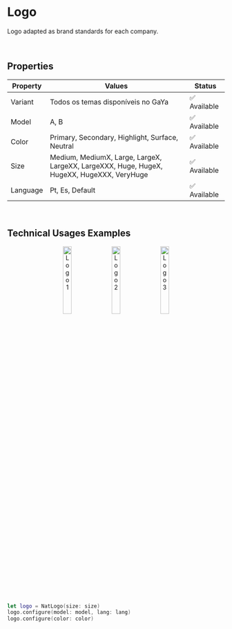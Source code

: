 # Logo
Logo adapted as brand standards for each company.

<br>

## Properties

| Property           | Values                         | Status            |
| --------------     | -------------------------      | ----------------- |
| Variant             | Todos os temas disponíveis no GaYa       | ✅  Available     |
| Model          | A, B   | ✅  Available     |
| Color         | Primary, Secondary, Highlight, Surface, Neutral        | ✅  Available     |
| Size          | Medium, MediumX, Large, LargeX, LargeXX, LargeXXX, Huge, HugeX, HugeXX, HugeXXX, VeryHuge                    | ✅  Available     |
| Language               | Pt, Es, Default            | ✅  Available     |

<br>

## Technical Usages Examples

<p align="center">
  <img alt="Logo 1" src="./images/logo1.png" width="20%"> 
&nbsp;
  <img alt="Logo 2" src="./images/logo2.png" width="20%">
   &nbsp;
  <img alt="Logo 3" src="./images/logo3.png" width="20%">
</p>

<br>

```swift
let logo = NatLogo(size: size)
logo.configure(model: model, lang: lang)
logo.configure(color: color)
```

